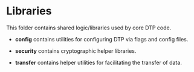 # Libraries

This folder contains shared logic/libraries used by core DTP code.

 - **config** contains utilities for configuring DTP via flags and config files. 
   
 - **security** contains cryptographic helper libraries.
   
 - **transfer** contains helper utilities for facilitating the transfer of data.

